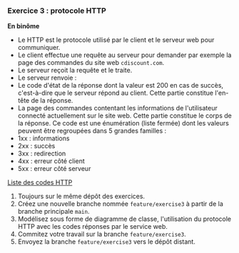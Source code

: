 ### Exercice 3 : protocole HTTP

**En binôme**

- Le HTTP est le protocole utilisé par le client et le serveur web pour communiquer.
- Le client effectue une requête au serveur pour demander par exemple la page des commandes du site web `cdiscount.com`.
- Le serveur reçoit la requête et le traite.
- Le serveur renvoie :
 - Le code d'état de la réponse dont la valeur est 200 en cas de succès, c'est-à-dire que le serveur répond au client. Cette partie constitue l'en-tête de la réponse.
 - La page des commandes contentant les informations de l'utilisateur connecté actuellement sur le site web. Cette partie constitue le corps de la réponse.
 Ce code est une énumération (liste fermée) dont les valeurs peuvent être regroupées dans 5 grandes familles :
 - 1xx : informations
 - 2xx : succès
 - 3xx : redirection
 - 4xx : erreur côté client
 - 5xx : erreur côté serveur

[Liste des codes HTTP](https://fr.wikipedia.org/wiki/Liste_des_codes_HTTP)

1. Toujours sur le même dépôt des exercices.
2. Créez une nouvelle branche nommée `feature/exercise3` à partir de la branche principale `main`.
3. Modélisez sous forme de diagramme de classe, l'utilisation du protocole HTTP avec les codes réponses par le service web.
4. Commitez votre travail sur la branche `feature/exercise3`.
5. Envoyez la branche `feature/exercise3` vers le dépôt distant.